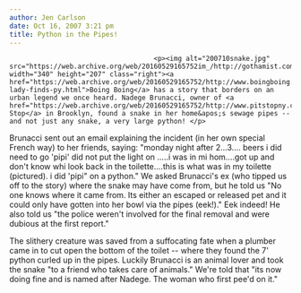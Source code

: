 ```yaml
---
author: Jen Carlson
date: Oct 16, 2007 3:21 pm
title: Python in the Pipes!
---
```


	
										<p><img alt="200710snake.jpg" src="https://web.archive.org/web/20160529165752im_/http://gothamist.com/attachments/arts_jen/200710snake.jpg" width="340" height="207" class="right"><a href="https://web.archive.org/web/20160529165752/http://www.boingboing.net/2007/10/16/french-lady-finds-py.html">Boing Boing</a> has a story that borders on an urban legend we once heard. Nadege Brunacci, owner of <a href="https://web.archive.org/web/20160529165752/http://www.pitstopny.com/">Pit Stop</a> in Brooklyn, found a snake in her home&apos;s sewage pipes -- and not just any snake, a very large python! </p>

<p>Brunacci sent out an email explaining the incident (in her own special French way) to her friends, saying: &quot;monday night after 2...3.... beers i did need to go &apos;pipi&apos; did not put the light on .....i was in mi hom....got up and don&apos;t know whi look back in the toilette....this is what was in my toilette (pictured). i did &apos;pipi&quot; on a python.&quot; We asked Brunacci&apos;s ex (who tipped us off to the story) where the snake may have come from, but he told us &quot;No one knows where it came from. Its either an escaped or released pet and it could only have gotten into her bowl via the pipes (eek!).&quot; Eek indeed! He also told us &quot;the police weren&apos;t involved for the final removal and were dubious at the first report.&quot;</p>

<p>The slithery creature was saved from a suffocating fate when a plumber came in to cut open the bottom of the toilet -- where they found the 7&apos; python curled up in the pipes. Luckily Brunacci is an animal lover and took the snake &quot;to a friend who takes care of animals.&quot; We&apos;re told that &quot;its now doing fine and is named after Nadege. The woman who first pee&apos;d on it.&quot;</p>					
										
									
				
